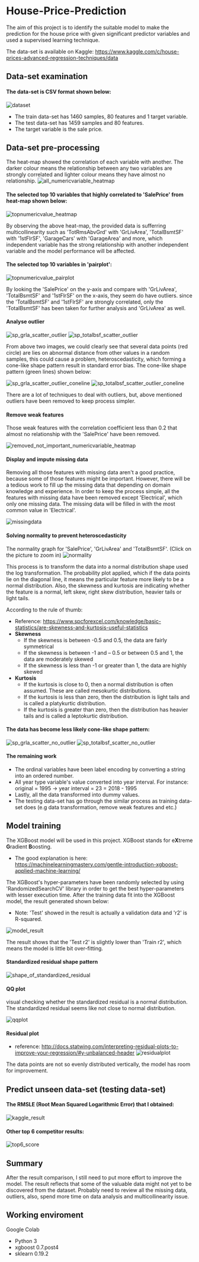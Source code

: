 # House-Price-Prediction
The aim of this project is to identify the suitable model to make the prediction for the house price with given significant predictor variables and used a supervised learning technique.

The data-set is available on Kaggle: https://www.kaggle.com/c/house-prices-advanced-regression-techniques/data

## Data-set examination
#### The data-set is CSV format shown below:
![dataset](https://user-images.githubusercontent.com/43289100/46279769-ac3c4080-c59c-11e8-933a-69d53edd12a3.PNG)

* The train data-set has 1460 samples, 80 features and 1 target variable.
* The test data-set has 1459 samples and 80 features.
* The target variable is the sale price.

## Data-set pre-processing
The heat-map showed the correlation of each variable with another. The darker colour means the relationship between any two variables are strongly correlated and lighter colour means they have almost no relationship.
![all_numericvariable_heatmap](https://user-images.githubusercontent.com/43289100/46280304-27522680-c59e-11e8-8fa7-5022aa24ec87.png)


#### The selected top 10 variables that highly correlated to 'SalePrice' from heat-map shown below:

![topnumericvalue_heatmap](https://user-images.githubusercontent.com/43289100/46281780-31762400-c5a2-11e8-967c-80b2f06f60a3.png)

By observing the above heat-map, the provided data is sufferring multicollinearity such as 'TotRmsAbvGrd' with 'GrLivArea', 'TotalBsmtSF' with '1stFlrSF', 'GarageCars' with 'GarageArea' and more, which independent variable has the strong relationship with another independent variable and the model performance will be affected.

#### The selected top 10 variables in 'pairplot':
![topnumericvalue_pairplot](https://user-images.githubusercontent.com/43289100/46282836-283a8680-c5a5-11e8-9398-4daae4a71d4e.png)

By looking the 'SalePrice' on the y-axis and compare with 'GrLivArea',  'TotalBsmtSF' and '1stFlrSF' on the x-axis, they seem do have outliers. since the 'TotalBsmtSF' and '1stFlrSF' are strongly correlated, only the 'TotalBsmtSF' has been taken for further analysis and 'GrLivArea' as well.

#### Analyse outlier
![sp_grla_scatter_outlier](https://user-images.githubusercontent.com/43289100/46283804-2625f700-c5a8-11e8-82d2-6dadfc90f141.png)
![sp_totalbsf_scatter_outlier](https://user-images.githubusercontent.com/43289100/46283806-2625f700-c5a8-11e8-9f35-e9c3bc1504a4.png)

From above two images, we could clearly see that several data points (red circle) are lies on abnormal distance from other values in a random samples, this could cause a problem, heteroscedasticity, which forming a cone-like shape pattern result in standard error bias. The cone-like shape pattern (green lines) shown below:

![sp_grla_scatter_outlier_coneline](https://user-images.githubusercontent.com/43289100/46284268-b9abf780-c5a9-11e8-8097-ad7d61f067a6.png)
![sp_totalbsf_scatter_outlier_coneline](https://user-images.githubusercontent.com/43289100/46284267-b9abf780-c5a9-11e8-953e-f08dab346c5f.png)

There are a lot of techniques to deal with outliers, but, above mentioned outliers have been removed to keep process simpler. 

#### Remove weak features
Those weak features with the correlation coefficient less than 0.2 that almost no relationship with the 'SalePrice' have been removed.

![removed_not_important_numericvariable_heatmap](https://user-images.githubusercontent.com/43289100/46284546-cd0b9280-c5aa-11e8-85b9-04304cc16148.png)

#### Display and impute missing data
Removing all those features with missing data aren't a good practice, because some of those features might be important. However, there will be a tedious work to fill up the missing data that depending on domain knowledge and experience. In order to keep the process simple, all the features with missing data have been removed except 'Electrical', which only one missing data. The missing data will be filled in with the most common value in 'Electrical'.

![missingdata](https://user-images.githubusercontent.com/43289100/46284954-45268800-c5ac-11e8-80f2-bdd92c2f5fee.PNG)

#### Solving normality to prevent heteroscedasticity
The normality graph for 'SalePrice', 'GrLivArea' and 'TotalBsmtSF'. (Click on the picture to zoom in)
![normality](https://user-images.githubusercontent.com/43289100/46285814-62a92100-c5af-11e8-86cf-9421eb04f908.png)

This process is to transform the data into a normal distribution shape used the log transformation. The probability plot applied, which if the data points lie on the diagonal line, it means the particular feature more likely to be a normal distribution. Also, the skewness and kurtosis are indicating whether the feature is a normal, left skew, right skew distribution, heavier tails or light tails. 

According to the rule of thumb:
 - Reference: https://www.spcforexcel.com/knowledge/basic-statistics/are-skewness-and-kurtosis-useful-statistics
 - **Skewness**
      * If the skewness is between -0.5 and 0.5, the data are fairly symmetrical
      * If the skewness is between -1 and – 0.5 or between 0.5 and 1, the data are moderately skewed
      * If the skewness is less than -1 or greater than 1, the data are highly skewed
 - **Kurtosis**
      * If the kurtosis is close to 0, then a normal distribution is often assumed. These are called mesokurtic distributions.  
      * If the kurtosis is less than zero, then the distribution is light tails and is called a platykurtic distribution.  
      * If the kurtosis is greater than zero, then the distribution has heavier tails and is called a leptokurtic distribution.


#### The data has become less likely cone-like shape pattern:
![sp_grla_scatter_no_outlier](https://user-images.githubusercontent.com/43289100/46288416-25955c80-c5b8-11e8-9698-75faa8c9ddd1.png)
![sp_totalbsf_scatter_no_outlier](https://user-images.githubusercontent.com/43289100/46288417-262df300-c5b8-11e8-9959-1229d35abcff.png)


#### The remaining work
* The ordinal variables have been label encoding by converting a string into an ordered number.
* All year type variable's value converted into year interval. For instance: original = 1995 -> year interval = 23 = 2018 - 1995
* Lastly, all the data transformed into dummy values.
* The testing data-set has go through the similar process as training data-set does (e.g data transformation, remove weak features and etc.)


## Model training
The XGBoost model will be used in this project. XGBoost stands for e**X**treme **G**radient **B**oosting. 
- The good explanation is here: https://machinelearningmastery.com/gentle-introduction-xgboost-applied-machine-learning/

The XGBoost's hyper-parameters have been randomly selected by using 'RandomizedSearchCV' library in order to get the best hyper-parameters with lesser execution time. After the training data fit into the XGBoost model, the result generated shown below:
- Note: 'Test' showed in the result is actually a validation data and 'r2' is R-squared.

![model_result](https://user-images.githubusercontent.com/43289100/46290370-38129480-c5be-11e8-8095-d2414cf37999.PNG)

The result shows that the 'Test r2' is slightly lower than 'Train r2', which means the model is little bit over-fitting.


#### Standardized residual shape pattern
![shape_of_standardized_residual](https://user-images.githubusercontent.com/43289100/46291411-f6cfb400-c5c0-11e8-8c0c-aff3219ab651.png)

#### QQ plot
visual checking whether the standardized residual is a normal distribution. The standardized residual seems like not close to normal distribution.

![qqplot](https://user-images.githubusercontent.com/43289100/46291482-33031480-c5c1-11e8-8b48-af81d6884ec0.png)

#### Residual plot
- reference: http://docs.statwing.com/interpreting-residual-plots-to-improve-your-regression/#y-unbalanced-header
![residualplot](https://user-images.githubusercontent.com/43289100/46291468-254d8f00-c5c1-11e8-82e3-25ad937de3ff.png)

The data points are not so evenly distributed vertically, the model has room for improvement.


## Predict unseen data-set (testing data-set)
#### The RMSLE (Root Mean Squared Logarithmic Error) that I obtained:
![kaggle_result](https://user-images.githubusercontent.com/43289100/46294110-a3ad2f80-c5c7-11e8-9ded-d1fdfea1cbef.PNG)

#### Other top 6 competitor results:
![top6_score](https://user-images.githubusercontent.com/43289100/46294256-f5ee5080-c5c7-11e8-8d7d-e78a84e2b787.PNG)


## Summary
After the result comparison, I still need to put more effort to improve the model. The result reflects that some of the valuable data might not yet to be discovered from the dataset. Probably need to review all the missing data, outliers, also, spend more time on data analysis and multicollinearity issue.

## Working enviroment
Google Colab
  - Python 3
  - xgboost 0.7.post4
  - sklearn 0.19.2
